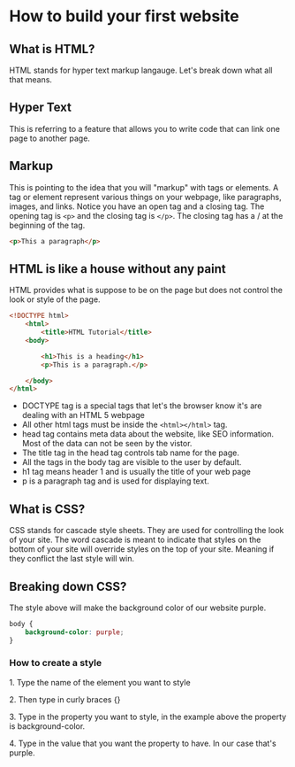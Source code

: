 # How to build your first website

## What is HTML?

HTML stands for hyper text markup langauge.  Let's break down what all that means.

## Hyper Text

This is referring to a feature that allows you to write code that can link one page to another page. 

## Markup

This is pointing to the idea that you will "markup" with tags or elements.  A tag or element represent various things on your webpage, like paragraphs, images, and links.  Notice you have an open tag and a closing tag. The opening tag is `<p>` and the closing tag is `</p>`.  The closing tag has a / at the beginning of the tag.

```html
<p>This a paragraph</p>
```

## HTML is like a house without any paint

HTML provides what is suppose to be on the page but does not control the look or style of the page.



```html
<!DOCTYPE html>
    <html>
        <title>HTML Tutorial</title>
    <body>

        <h1>This is a heading</h1>
        <p>This is a paragraph.</p>

    </body>
</html>
```
- DOCTYPE tag is a special tags that let's the browser know it's are dealing with an HTML 5 webpage
- All other html tags must be inside the `<html></html>` tag.
- head tag contains meta data about the website, like SEO information.  Most of the data can not be seen by the vistor.
- The title tag in the head tag controls tab name for the page.
- All the tags in the body tag are visible to the user by default.
- h1 tag means header 1 and is usually the title of your web page
- p is a paragraph tag and is used for displaying text.

## What is CSS?

CSS stands for cascade style sheets.  They are used for controlling the look of your site.  The word cascade is meant to indicate that styles on the bottom of your site will override styles on the top of your site.  Meaning if they conflict the last style will win.

## Breaking down CSS?

The style above will make the background color of our website purple.


```css
body {
    background-color: purple;
}
```

### How to create a style


1\. Type the name of the element you want to style

2\. Then type in curly braces {}

3\. Type in the property you want to style, in the example above the property is background-color.

4\. Type in the value that you want the property to have.  In our case that's purple. 

